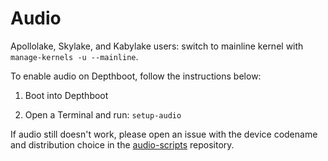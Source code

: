 # Audio

Apollolake, Skylake, and Kabylake users: switch to mainline kernel with `manage-kernels -u --mainline`.

To enable audio on Depthboot, follow the instructions below:

1. Boot into Depthboot

2. Open a Terminal and run: `setup-audio`

If audio still doesn't work, please open an issue with the device codename and distribution choice
in the [audio-scripts](https://github.com/eupnea-linux/audio-scripts/issues) repository.
